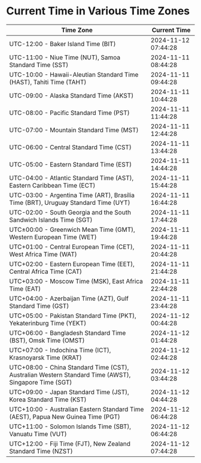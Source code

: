 # Current Time in Various Time Zones

| Time Zone | Current Time |
|-----------|--------------|
| UTC-12:00 - Baker Island Time (BIT) | 2024-11-12 07:44:28 |
| UTC-11:00 - Niue Time (NUT), Samoa Standard Time (SST) | 2024-11-11 08:44:28 |
| UTC-10:00 - Hawaii-Aleutian Standard Time (HAST), Tahiti Time (TAHT) | 2024-11-11 09:44:28 |
| UTC-09:00 - Alaska Standard Time (AKST) | 2024-11-11 10:44:28 |
| UTC-08:00 - Pacific Standard Time (PST) | 2024-11-11 11:44:28 |
| UTC-07:00 - Mountain Standard Time (MST) | 2024-11-11 12:44:28 |
| UTC-06:00 - Central Standard Time (CST) | 2024-11-11 13:44:28 |
| UTC-05:00 - Eastern Standard Time (EST) | 2024-11-11 14:44:28 |
| UTC-04:00 - Atlantic Standard Time (AST), Eastern Caribbean Time (ECT) | 2024-11-11 15:44:28 |
| UTC-03:00 - Argentina Time (ART), Brasília Time (BRT), Uruguay Standard Time (UYT) | 2024-11-11 16:44:28 |
| UTC-02:00 - South Georgia and the South Sandwich Islands Time (SGT) | 2024-11-11 17:44:28 |
| UTC±00:00 - Greenwich Mean Time (GMT), Western European Time (WET) | 2024-11-11 19:44:28 |
| UTC+01:00 - Central European Time (CET), West Africa Time (WAT) | 2024-11-11 20:44:28 |
| UTC+02:00 - Eastern European Time (EET), Central Africa Time (CAT) | 2024-11-11 21:44:28 |
| UTC+03:00 - Moscow Time (MSK), East Africa Time (EAT) | 2024-11-11 22:44:28 |
| UTC+04:00 - Azerbaijan Time (AZT), Gulf Standard Time (GST) | 2024-11-11 23:44:28 |
| UTC+05:00 - Pakistan Standard Time (PKT), Yekaterinburg Time (YEKT) | 2024-11-12 00:44:28 |
| UTC+06:00 - Bangladesh Standard Time (BST), Omsk Time (OMST) | 2024-11-12 01:44:28 |
| UTC+07:00 - Indochina Time (ICT), Krasnoyarsk Time (KRAT) | 2024-11-12 02:44:28 |
| UTC+08:00 - China Standard Time (CST), Australian Western Standard Time (AWST), Singapore Time (SGT) | 2024-11-12 03:44:28 |
| UTC+09:00 - Japan Standard Time (JST), Korea Standard Time (KST) | 2024-11-12 04:44:28 |
| UTC+10:00 - Australian Eastern Standard Time (AEST), Papua New Guinea Time (PGT) | 2024-11-12 06:44:28 |
| UTC+11:00 - Solomon Islands Time (SBT), Vanuatu Time (VUT) | 2024-11-12 06:44:28 |
| UTC+12:00 - Fiji Time (FJT), New Zealand Standard Time (NZST) | 2024-11-12 07:44:28 |
